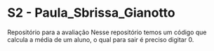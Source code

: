 # S2 - Paula_Sbrissa_Gianotto
 Repositório para a avaliação 
Nesse repositório temos um código que calcula a média de um aluno, o qual para sair é preciso digitar 0.
